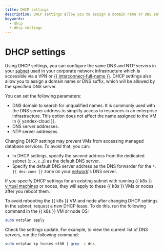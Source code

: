 ```yaml
---
title: DHCP settings
description: DHCP settings allow you to assign a domain name or DNS suffix, which will be allowed by the specified DNS server. If you specify DHCP settings for an existing subnet, they will be applied to VMs in this subnet after you reboot them. By using DHCP settings, you can use the same DNS and NTP servers in the subnet.
keywords:
  - dhcp
  - dhcp settings
---
```


# DHCP settings

Using DHCP settings, you can configure the same DNS and NTP servers in your [subnet](../../vpc/concepts/network.md#subnet) used in your corporate network infrastructure which is accessible via a VPN or [{{ interconnect-full-name }}](../../interconnect/concepts/index.md). DHCP settings also allow you to assign a domain name or DNS suffix, which will be allowed by the specified DNS server.

You can set the following parameters:
* DNS domain to search for unqualified names. It is commonly used with the DNS server address to simplify access to resources in an enterprise infrastructure. This option does not affect the name assigned to the VM in {{ yandex-cloud }}.
* DNS server addresses.
* NTP server addresses.

Changing DHCP settings may prevent VMs from accessing managed database services. To avoid that, you can:
* In DHCP settings, specify the second address from the dedicated subnet (`x.x.x.2`) as the default DNS server.
* Specify the default DNS server address as the DNS forwarder for the `*.{{ dns-zone }}` zone on your [network](../concepts/network.md#network)'s DNS server.

If you specify DHCP settings for an existing subnet with running {{ k8s }} [virtual machines](../../compute/concepts/vm.md) or nodes, they will apply to these {{ k8s }} VMs or nodes after you reboot them.

To avoid rebooting the {{ k8s }} VM and node after changing DHCP settings in the subnet, request a new DHCP lease. To do this, run the following command in the {{ k8s }} VM or node OS:

```bash
sudo netplan apply
```

Check the settings update. For example, to view the current list of DNS servers, run the following command:

```bash
sudo netplan ip leases eth0 | grep -i dns
```
